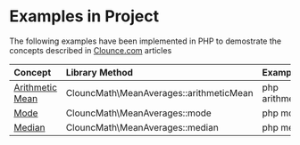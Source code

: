 # Examples in Project

The following examples have been implemented in PHP to demostrate the concepts described in [Clounce.com](https://www.clounce.com/) articles

| Concept | Library Method | Example |
|:---------|:----------------|:---------|
| [Arithmetic Mean](http://www.clounce.com/mathematics/arithmetic_mean) | ClouncMath\MeanAverages::arithmeticMean | php arithmetic_mean.php |
| [Mode](http://www.clounce.com/mathematics/mode) | ClouncMath\MeanAverages::mode | php mode.php |
| [Median](http://www.clounce.com/mathematics/median) | ClouncMath\MeanAverages::median | php median.php |